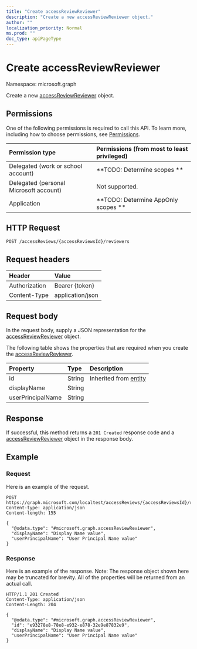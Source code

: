 ```yaml
---
title: "Create accessReviewReviewer"
description: "Create a new accessReviewReviewer object."
author: ""
localization_priority: Normal
ms.prod: ""
doc_type: apiPageType
---
```


# Create accessReviewReviewer

Namespace: microsoft.graph

Create a new [accessReviewReviewer](../resources/accessreviewreviewer.md) object.

## Permissions
One of the following permissions is required to call this API. To learn more, including how to choose permissions, see [Permissions](/concepts/permissions-reference.md).

|Permission type|Permissions (from most to least privileged)|
|:---|:---|
|Delegated (work or school account)|**TODO: Determine scopes **|
|Delegated (personal Microsoft account)|Not supported.|
|Application|**TODO: Determine AppOnly scopes **|

## HTTP Request
<!-- {
  "blockType": "ignored"
}
-->
``` http
POST /accessReviews/{accessReviewsId}/reviewers
```

## Request headers
|Header|Value|
|:---|:---|
|Authorization|Bearer {token}|
|Content-Type|application/json|

## Request body
In the request body, supply a JSON representation for the [accessReviewReviewer](../resources/accessreviewreviewer.md) object.

The following table shows the properties that are required when you create the [accessReviewReviewer](../resources/accessreviewreviewer.md).

|Property|Type|Description|
|:---|:---|:---|
|id|String| Inherited from [entity](../resources/entity.md)|
|displayName|String||
|userPrincipalName|String||



## Response
If successful, this method returns a `201 Created` response code and a [accessReviewReviewer](../resources/accessreviewreviewer.md) object in the response body.

## Example

### Request
Here is an example of the request.
<!-- {
  "blockType": "request",
  "name": "create_accessreviewreviewer_from_"
}
-->
``` http
POST https://graph.microsoft.com/localtest/accessReviews/{accessReviewsId}/reviewers
Content-type: application/json
Content-length: 155

{
  "@odata.type": "#microsoft.graph.accessReviewReviewer",
  "displayName": "Display Name value",
  "userPrincipalName": "User Principal Name value"
}
```

### Response
Here is an example of the response. Note: The response object shown here may be truncated for brevity. All of the properties will be returned from an actual call.
<!-- {
  "blockType": "response",
  "truncated": true,
  "@odata.type": "microsoft.graph.accessreviewreviewer"
}
-->
``` http
HTTP/1.1 201 Created
Content-Type: application/json
Content-Length: 204

{
  "@odata.type": "#microsoft.graph.accessReviewReviewer",
  "id": "e93278e8-78e8-e932-e878-32e9e87832e9",
  "displayName": "Display Name value",
  "userPrincipalName": "User Principal Name value"
}
```

